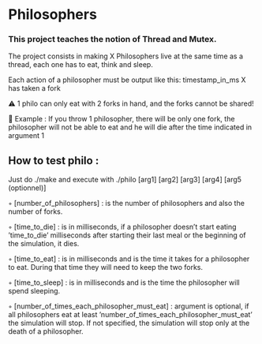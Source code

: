# Philosophers 
### This project teaches the notion of Thread and Mutex.
The project consists in making X Philosophers live at the same time as a thread, each one has to eat, think and sleep.

Each action of a philosopher must be output like this: timestamp_in_ms X has taken a fork

⚠️ 1 philo can only eat with 2 forks in hand, and the forks cannot be shared!

💬 Example : If you throw 1 philosopher, there will be only one fork, the philosopher will not be able to eat and he will die after the time indicated in argument 1

## How to test philo :

Just do ./make
and execute with ./philo [arg1] [arg2] [arg3] [arg4] [arg5 (optionnel)]

◦ [number_of_philosophers] : is the number of philosophers and also the number of forks.

◦ [time_to_die] : is in milliseconds, if a philosopher doesn’t start eating ’time_to_die’ milliseconds after starting their last meal or the beginning of the simulation, it dies.

◦ [time_to_eat] : is in milliseconds and is the time it takes for a philosopher to eat. During that time they will need to keep the two forks.

◦ [time_to_sleep] : is in milliseconds and is the time the philosopher will spend sleeping.

◦ [number_of_times_each_philosopher_must_eat] : argument is optional, if all philosophers eat at least ’number_of_times_each_philosopher_must_eat’ the simulation will stop. If not specified, the simulation will stop only at the death of a philosopher.
